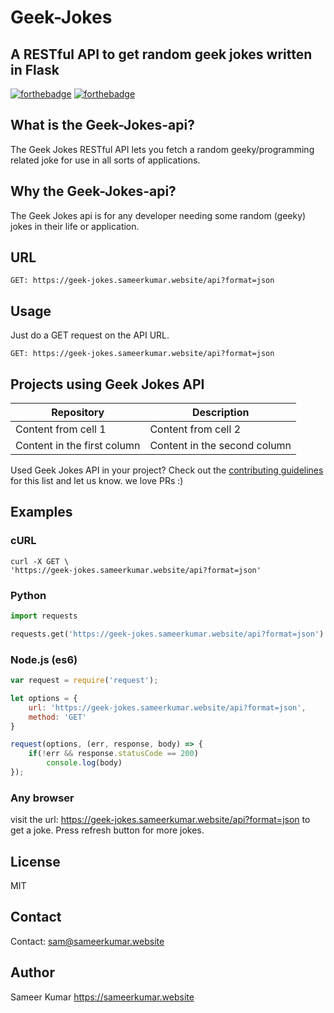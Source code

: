 # Geek-Jokes

## A RESTful API to get random geek jokes written in Flask
[![forthebadge](http://forthebadge.com/images/badges/made-with-python.svg)](http://forthebadge.com)
[![forthebadge](http://forthebadge.com/images/badges/gluten-free.svg)](http://forthebadge.com)

## What is the Geek-Jokes-api?
The Geek Jokes RESTful API lets you fetch a random geeky/programming related joke for use in all sorts of applications.

## Why the Geek-Jokes-api?
The Geek Jokes api is for any developer needing some random (geeky) jokes in their life or application.

## URL
```
GET: https://geek-jokes.sameerkumar.website/api?format=json
```

## Usage
Just do a GET request on the API URL.
```
GET: https://geek-jokes.sameerkumar.website/api?format=json
```

## Projects using Geek Jokes API

Repository | Description
---- | ----
Content from cell 1 | Content from cell 2
Content in the first column | Content in the second column

Used Geek Jokes API in your project? Check out the [contributing guidelines](https://github.com/sameerkumar18/geek-joke-api/blob/master/contributing.md) for this list and let us know. we love PRs :)

## Examples

### cURL
```
curl -X GET \
'https://geek-jokes.sameerkumar.website/api?format=json'
```

### Python
```Python
import requests

requests.get('https://geek-jokes.sameerkumar.website/api?format=json')
```

### Node.js (es6)
```Javascript
var request = require('request');

let options = {
    url: 'https://geek-jokes.sameerkumar.website/api?format=json',
    method: 'GET'
}

request(options, (err, response, body) => {
    if(!err && response.statusCode == 200)
        console.log(body)
});
```
 ### Any browser
 visit the url: https://geek-jokes.sameerkumar.website/api?format=json to get a joke. Press refresh button for more jokes.

## License
MIT

## Contact
Contact: [sam@sameerkumar.website](mailto:sam@sameerkumar.website)

## Author
Sameer Kumar
https://sameerkumar.website
